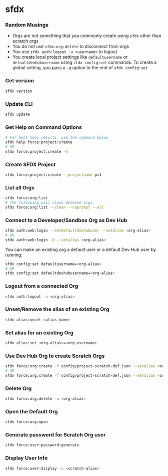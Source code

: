 # sfdx

### Random Musings

- Orgs are not something that you commonly create using `sfdx` other than scratch orgs
- You do not use `sfdx:org:delete` to disconnect from orgs
- You use `sfdx auth:logout -u <username>` to logout
- You create local project settings like `defaultusername` or `defaultdevhubusername` using `sfdx config:set` commands. To create a global setting, you pass a `-g` option to the end of `sfdx config:set`

### Get version

```bash
sfdx version
```

### Update CLI

```bash
sfdx update
```

### Get Help on Command Options

```bash
# For best help results, use the command below
sfdx help force:project:create
# OR
sfdx force:project:create -h
```

### Create SFDX Project

```bash
sfdx force:project:create --projectname ps1
```

### List all Orgs

```bash
sfdx force:org:list
# The following will clean deleted orgs
sfdx force:org:list --clean --noprompt --all
```

### Connect to a Developer/Sandbox Org as Dev Hub

```bash
sfdx auth:web:login --setdefaultdevhubuser --setalias <org-alias>
# OR
sfdx auth:web:login -d --setalias <org-alias>
```

You can make an existing org a default user or a default Dev Hub user by running:

```bash
sfdx config:set defaultusername=<org-alias>
# OR
sfdx config:set defaultdevhubusername=<org-alias>
```

### Logout from a connected Org

```bash
sfdx auth:logout -u <org-alias>
```

### Unset/Remove the alias of an existing Org

```bash
sfdx alias:unset <alias-name>
```

### Set alias for an existing Org

```bash
sfdx alias:set <org-alias>=<org-username>
```

### Use Dev Hub Org to create Scratch Orgs

```bash
sfdx force:org:create -f config/project-scratch-def.json --setalias <org-alias> --durationdays 7 --setdefaultusername
# OR
sfdx force:org:create -f config/project-scratch-def.json --setalias <org-alias> --durationdays 7 -s
```

### Delete Org

```bash
sfdx force:org:delete -u <org-alias>
```

### Open the Default Org

```bash
sfdx force:org:open
```

### Generate password for Scratch Org user

```bash
sfdx force:user:password:generate
```

### Display User Info

```bash
sfdx force:user:display -u <scratch-alias>
```
